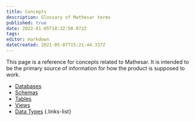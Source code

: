 ```yaml
---
title: Concepts
description: Glossary of Mathesar terms
published: true
date: 2022-01-05T18:32:50.072Z
tags: 
editor: markdown
dateCreated: 2021-05-07T15:21:44.337Z
---
```


This page is a reference for concepts related to Mathesar. It is intended to be the primary source of information for how the product is supposed to work.

- [Databases](/product/concepts/databases)
- [Schemas](/product/concepts/schemas)
- [Tables](/product/concepts/tables)
- [Views](/product/concepts/views)
- [Data Types](/product/concepts/data-types)
{.links-list}
